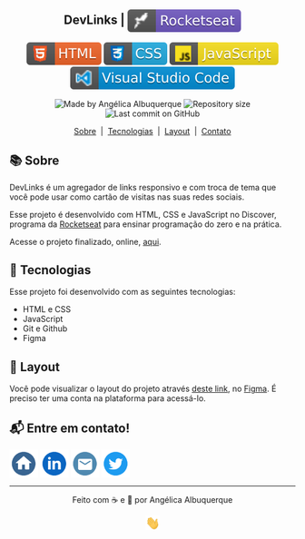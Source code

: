 ﻿<h2 align="center">
  DevLinks | <img alt="badge rocketseat" align="center" src="https://raw.githubusercontent.com/angelicaalbuquerque/badges-and-icons/f96545c39b9ff34534ee166d78e4bcef00de3928/badges/rocketseat.svg">
</h2>

<p align="center">
<img alt="badge html" src="https://raw.githubusercontent.com/angelicaalbuquerque/badges-and-icons/f96545c39b9ff34534ee166d78e4bcef00de3928/badges/html.svg">
<img alt="badge css" src="https://raw.githubusercontent.com/angelicaalbuquerque/badges-and-icons/f96545c39b9ff34534ee166d78e4bcef00de3928/badges/css.svg">
<img alt="badge javascript" src="https://raw.githubusercontent.com/angelicaalbuquerque/badges-and-icons/d369e43d97e48a84cda8328adbd77b1ba280ebbf/badges/javascript.svg">
<img alt="badge vscode" src="https://raw.githubusercontent.com/angelicaalbuquerque/badges-and-icons/f96545c39b9ff34534ee166d78e4bcef00de3928/badges/visual-studio-code.svg">
</p>

<p align="center">
<img alt="Made by Angélica Albuquerque" src="https://img.shields.io/badge/made%20by-Angélica Albuquerque-%20?color=643162">
<img alt="Repository size" src="https://img.shields.io/github/repo-size/angelicaalbuquerque/rocketseat_devlinks?color=643162">
<img alt="Last commit on GitHub" src="https://img.shields.io/github/last-commit/angelicaalbuquerque/rocketseat_devlinks?color=643162">
</p>

<p align="center">
  <a href="#-Sobre">Sobre</a>&nbsp;&nbsp;|&nbsp;
    <a>
    <a href="#-Tecnologias">Tecnologias</a>&nbsp;&nbsp;|&nbsp;
  <a>
  <a>
    <a href="#-Sobre">Layout</a>&nbsp;&nbsp;|&nbsp;
  <a>
  <a href="#-Entre-em-contato">Contato</a>
</p>

## 📚 Sobre

<p>
DevLinks é um agregador de links responsivo e com troca de tema que você pode usar como cartão de visitas nas suas redes sociais.

Esse projeto é desenvolvido com HTML, CSS e JavaScript no Discover, programa da <a href="https://rocketseat.com.br/" target="_blank">Rocketseat</a> para ensinar programação do zero e na prática.

</p>

Acesse o projeto finalizado, online, [aqui](https://angelicaalbuquerque.github.io/rocketseat_devlinks/).

## 🚀 Tecnologias

<p>
Esse projeto foi desenvolvido com as seguintes tecnologias:

- HTML e CSS
- JavaScript
- Git e Github
- Figma
</p>

## 🎨 Layout

Você pode visualizar o layout do projeto através [deste link](https://www.figma.com/community/file/1187422022288947321), no [Figma](http://figma.com/). É preciso ter uma conta na plataforma para acessá-lo.

## 📬 Entre em contato!

<p align="left">
    <a href="https://www.frontangie.dev/" target="blank" style="text-decoration: none; color: unset;">
    <img align="center" src="https://raw.githubusercontent.com/angelicaalbuquerque/badges-and-icons/main/icons/circle/portfolio.svg" alt="frontangie.dev" height="50" width="50" />
  </a>
  <a href="https://linkedin.com/in/angelica-albuquerque/" target="blank" style="text-decoration: none; color: unset;">
    <img align="center" src="https://raw.githubusercontent.com/angelicaalbuquerque/badges-and-icons/main/icons/circle/linkedin.svg" alt="Linkedin" height="50" width="50" />
  </a>
  <a href="mailto:hi@frontangie.dev" target="blank" style="text-decoration: none;">
    <img align="center" src="https://raw.githubusercontent.com/angelicaalbuquerque/badges-and-icons/main/icons/circle/email.svg" alt="Email" height="50" width="50" />
  </a>
  <a href="https://twitter.com/frontangie" target="blank" style="text-decoration: none;">
    <img align="center" src="https://raw.githubusercontent.com/angelicaalbuquerque/badges-and-icons/main/icons/circle/twitter.svg" alt="Twitter" height="50" width="50" />
    </a>
</p>

---

<p align="center">
Feito com ☕ e 🖤 por Angélica Albuquerque
</p>

<p align="center">
<img src="https://raw.githubusercontent.com/angelicaalbuquerque/badges-and-icons/main/gif/hi.gif" width="25px" height="25px"> 
</p>
